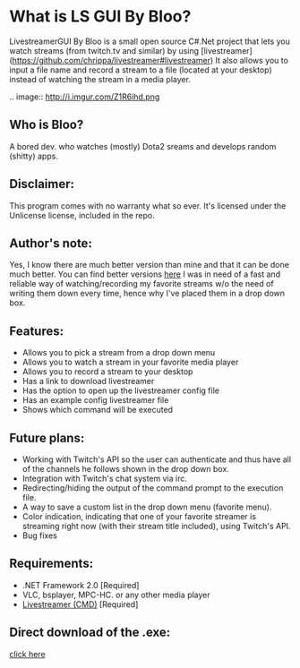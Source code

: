 # What is LS GUI By Bloo?
LivestreamerGUI By Bloo is a small open source C#.Net project that lets you watch streams (from twitch.tv and similar) by using [livestreamer] (https://github.com/chrippa/livestreamer#livestreamer)
It also allows you to input a file name and record a stream to a file (located at your desktop) instead of watching the stream in a media player.

.. image:: http://i.imgur.com/Z1R6ihd.png

Who is Bloo?
-----
A bored dev. who watches (mostly) Dota2 sreams and develops random (shitty) apps.

Disclaimer:
-----
This program comes with no warranty what so ever. 
It's licensed under the Unlicense license, included in the repo.

Author's note:
-----
Yes, I know there are much better version than mine and that it can be done much better. 
You can find better versions [here](https://github.com/chrippa/livestreamer/wiki/Alternative%20interfaces)
I was in need of a fast and reliable way of watching/recording my favorite streams w/o the need of writing them down every time, hence why I've placed them in a drop down box.

Features:
-----
- Allows you to pick a stream from a drop down menu
- Allows you to watch a stream in your favorite media player
- Allows you to record a stream to your desktop
- Has a link to download livestreamer
- Has the option to open up the livestreamer config file
- Has an example config livestreamer file
- Shows which command will be executed

Future plans:
 -----
- Working with Twitch's API so the user can authenticate and thus have all of the channels he follows shown in the drop down box.
- Integration with Twitch's chat system via irc.
- Redirecting/hiding the output of the command prompt to the execution file.
- A way to save a custom list in the drop down menu (favorite menu).
- Color indication, indicating that one of your favorite streamer is streaming right now (with their stream title included), using Twitch's API.
- Bug fixes

Requirements:
-----
 - .NET Framework 2.0 [Required]
 - VLC, bsplayer, MPC-HC. or any other media player
 - [Livestreamer (CMD)](http://livestreamer.tanuki.se/en/latest/) [Required]
 
 Direct download of the .exe:
 -----
 [click here](https://github.com/bloodev/LiveStreamerGUI_by_Bloo/raw/master/LiveStreamerGUI%20by%20Bloo/bin/Debug/LS%20GUI%20-%20Bloo.exe)